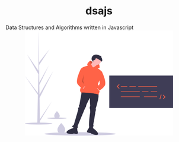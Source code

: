 <h1 align="center">dsajs</h1>
Data Structures and Algorithms written in Javascript
<div align="center">
  <img src="assets/logo.svg" alt="dsajs logo" width="400">
</div>
